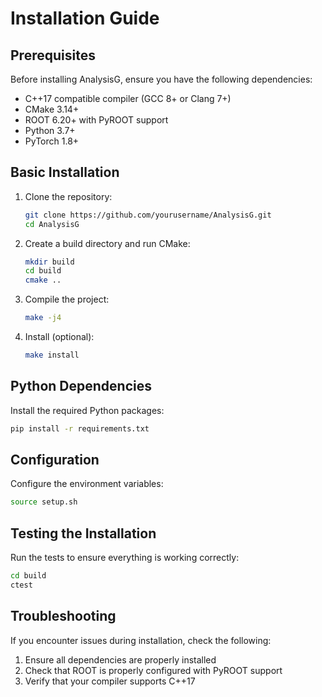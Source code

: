 # Installation Guide

## Prerequisites

Before installing AnalysisG, ensure you have the following dependencies:

- C++17 compatible compiler (GCC 8+ or Clang 7+)
- CMake 3.14+
- ROOT 6.20+ with PyROOT support
- Python 3.7+
- PyTorch 1.8+

## Basic Installation

1. Clone the repository:
   ```bash
   git clone https://github.com/yourusername/AnalysisG.git
   cd AnalysisG
   ```

2. Create a build directory and run CMake:
   ```bash
   mkdir build
   cd build
   cmake ..
   ```

3. Compile the project:
   ```bash
   make -j4
   ```

4. Install (optional):
   ```bash
   make install
   ```

## Python Dependencies

Install the required Python packages:

```bash
pip install -r requirements.txt
```

## Configuration

Configure the environment variables:

```bash
source setup.sh
```

## Testing the Installation

Run the tests to ensure everything is working correctly:

```bash
cd build
ctest
```

## Troubleshooting

If you encounter issues during installation, check the following:

1. Ensure all dependencies are properly installed
2. Check that ROOT is properly configured with PyROOT support
3. Verify that your compiler supports C++17